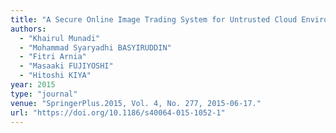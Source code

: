 ```yaml
---
title: "A Secure Online Image Trading System for Untrusted Cloud Environments"
authors:
  - "Khairul Munadi"
  - "Mohammad Syaryadhi BASYIRUDDIN"
  - "Fitri Arnia"
  - "Masaaki FUJIYOSHI"
  - "Hitoshi KIYA"
year: 2015
type: "journal"
venue: "SpringerPlus.2015, Vol. 4, No. 277, 2015-06-17."
url: "https://doi.org/10.1186/s40064-015-1052-1"
---
```

